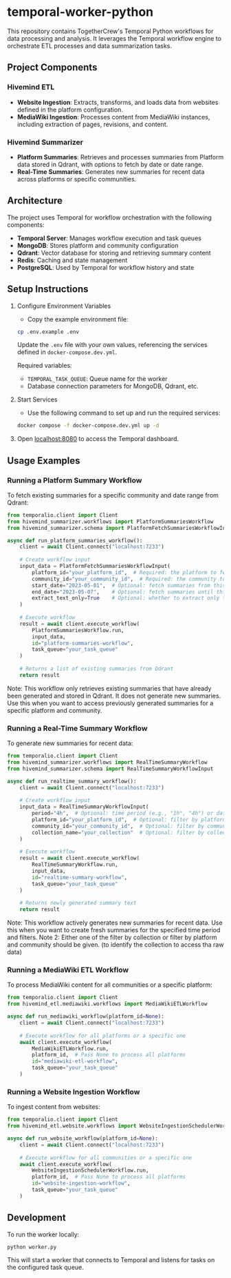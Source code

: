 # temporal-worker-python

This repository contains TogetherCrew's Temporal Python workflows for data processing and analysis. It leverages the Temporal workflow engine to orchestrate ETL processes and data summarization tasks.

## Project Components

### Hivemind ETL

- **Website Ingestion**: Extracts, transforms, and loads data from websites defined in the platform configuration.
- **MediaWiki Ingestion**: Processes content from MediaWiki instances, including extraction of pages, revisions, and content.

### Hivemind Summarizer

- **Platform Summaries**: Retrieves and processes summaries from Platform data stored in Qdrant, with options to fetch by date or date range.
- **Real-Time Summaries**: Generates new summaries for recent data across platforms or specific communities.

## Architecture

The project uses Temporal for workflow orchestration with the following components:

- **Temporal Server**: Manages workflow execution and task queues
- **MongoDB**: Stores platform and community configuration
- **Qdrant**: Vector database for storing and retrieving summary content
- **Redis**: Caching and state management
- **PostgreSQL**: Used by Temporal for workflow history and state

## Setup Instructions

1. Configure Environment Variables
   - Copy the example environment file:

   ```bash
   cp .env.example .env
   ```

   Update the `.env` file with your own values, referencing the services defined in `docker-compose.dev.yml`.

   Required variables:
   - `TEMPORAL_TASK_QUEUE`: Queue name for the worker
   - Database connection parameters for MongoDB, Qdrant, etc.

2. Start Services
   - Use the following command to set up and run the required services:

   ```bash
   docker compose -f docker-compose.dev.yml up -d
   ```

3. Open [localhost:8080](http://localhost:8080/) to access the Temporal dashboard.

## Usage Examples

### Running a Platform Summary Workflow

To fetch existing summaries for a specific community and date range from Qdrant:

```python
from temporalio.client import Client
from hivemind_summarizer.workflows import PlatformSummariesWorkflow
from hivemind_summarizer.schema import PlatformFetchSummariesWorkflowInput

async def run_platform_summaries_workflow():
    client = await Client.connect("localhost:7233")
    
    # Create workflow input
    input_data = PlatformFetchSummariesWorkflowInput(
        platform_id="your_platform_id",  # Required: the platform to fetch summaries from
        community_id="your_community_id",  # Required: the community to fetch summaries from
        start_date="2023-05-01",  # Optional: fetch summaries from this date
        end_date="2023-05-07",    # Optional: fetch summaries until this date
        extract_text_only=True    # Optional: whether to extract only text content
    )
    
    # Execute workflow
    result = await client.execute_workflow(
        PlatformSummariesWorkflow.run,
        input_data,
        id="platform-summaries-workflow",
        task_queue="your_task_queue"
    )
    
    # Returns a list of existing summaries from Qdrant
    return result
```

Note: This workflow only retrieves existing summaries that have already been generated and stored in Qdrant. It does not generate new summaries. Use this when you want to access previously generated summaries for a specific platform and community.

### Running a Real-Time Summary Workflow

To generate new summaries for recent data:

```python
from temporalio.client import Client
from hivemind_summarizer.workflows import RealTimeSummaryWorkflow
from hivemind_summarizer.schema import RealTimeSummaryWorkflowInput

async def run_realtime_summary_workflow():
    client = await Client.connect("localhost:7233")
    
    # Create workflow input
    input_data = RealTimeSummaryWorkflowInput(
        period="4h",  # Optional: time period (e.g., "1h", "4h") or date in %Y-%m-%d format
        platform_id="your_platform_id",  # Optional: filter by platform
        community_id="your_community_id",  # Optional: filter by community
        collection_name="your_collection"  # Optional: filter by collection
    )
    
    # Execute workflow
    result = await client.execute_workflow(
        RealTimeSummaryWorkflow.run,
        input_data,
        id="realtime-summary-workflow",
        task_queue="your_task_queue"
    )
    
    # Returns newly generated summary text
    return result
```

Note: This workflow actively generates new summaries for recent data. Use this when you want to create fresh summaries for the specified time period and filters.
Note 2: Either one of the filter by collection or filter by platform and community should be given. (to identify the collection to access tha raw data)

### Running a MediaWiki ETL Workflow

To process MediaWiki content for all communities or a specific platform:

```python
from temporalio.client import Client
from hivemind_etl.mediawiki.workflows import MediaWikiETLWorkflow

async def run_mediawiki_workflow(platform_id=None):
    client = await Client.connect("localhost:7233")
    
    # Execute workflow for all platforms or a specific one
    await client.execute_workflow(
        MediaWikiETLWorkflow.run,
        platform_id,  # Pass None to process all platforms
        id="mediawiki-etl-workflow",
        task_queue="your_task_queue"
    )
```

### Running a Website Ingestion Workflow

To ingest content from websites:

```python
from temporalio.client import Client
from hivemind_etl.website.workflows import WebsiteIngestionSchedulerWorkflow

async def run_website_workflow(platform_id=None):
    client = await Client.connect("localhost:7233")
    
    # Execute workflow for all communities or a specific one
    await client.execute_workflow(
        WebsiteIngestionSchedulerWorkflow.run,
        platform_id,  # Pass None to process all platforms
        id="website-ingestion-workflow",
        task_queue="your_task_queue"
    )
```

## Development

To run the worker locally:

```bash
python worker.py
```

This will start a worker that connects to Temporal and listens for tasks on the configured task queue.
